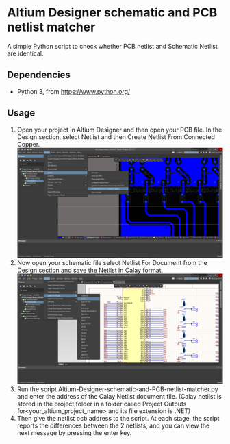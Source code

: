 # Altium Designer schematic and PCB netlist matcher
A simple Python script to check whether PCB netlist and Schematic Netlist are identical.
## Dependencies
+ Python 3, from https://www.python.org/
## Usage
1. Open your project in Altium Designer and then open your PCB file. In the Design section, select Netlist and then Create Netlist From Connected Copper.
![Step1](/Step1.png)
2. Now open your schematic file select Netlist For Document from the Design section and save the Netlist in Calay format.
![Step2](/Step2.png)
3. Run the script Altium-Designer-schematic-and-PCB-netlist-matcher.py and enter the address of the Calay Netlist document file. (Calay netlist is stored in the project folder in a folder called Project Outputs for<your_altium_project_name> and its file extension is .NET)
4. Then give the netlist pcb address to the script. At each stage, the script reports the differences between the 2 netlists, and you can view the next message by pressing the enter key.
